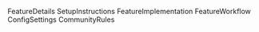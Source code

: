 FeatureDetails
SetupInstructions
FeatureImplementation
FeatureWorkflow
ConfigSettings
CommunityRules
